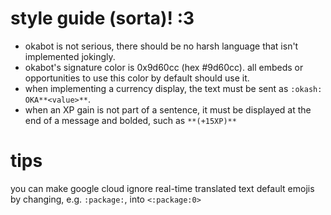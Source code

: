 # style guide (sorta)! :3

- okabot is not serious, there should be no harsh language that isn't implemented jokingly.
- okabot's signature color is 0x9d60cc (hex #9d60cc). all embeds or opportunities to use this color by default should use it.
- when implementing a currency display, the text must be sent as `:okash: OKA**<value>**`.
- when an XP gain is not part of a sentence, it must be displayed at the end of a message and bolded, such as `**(+15XP)**`

# tips
you can make google cloud ignore real-time translated text default emojis by changing, e.g. `:package:`, into `<:package:0>`
